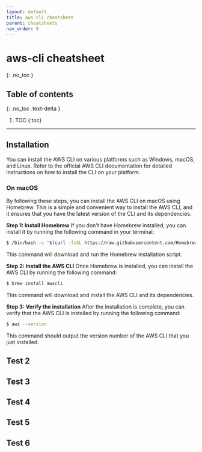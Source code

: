 ```yaml
---
layout: default
title: aws-cli cheatsheet
parent: cheatsheets
nav_order: 9
---
```

# aws-cli cheatsheet
{: .no_toc }

## Table of contents
{: .no_toc .text-delta }

1. TOC
{:toc}

---

## Installation
You can install the AWS CLI on various platforms such as Windows, macOS, and Linux. Refer to the official AWS CLI 
documentation for detailed instructions on how to install the CLI on your platform.

### On macOS
By following these steps, you can install the AWS CLI on macOS using Homebrew. This is a simple and convenient 
way to install the AWS CLI, and it ensures that you have the latest version of the CLI and its dependencies.

**Step 1: Install Homebrew**
If you don't have Homebrew installed, you can install it by running the following command in your terminal:
````bash
$ /bin/bash -c "$(curl -fsSL https://raw.githubusercontent.com/Homebrew/install/HEAD/install.sh)"
````
This command will download and run the Homebrew installation script.

**Step 2: Install the AWS CLI**
Once Homebrew is installed, you can install the AWS CLI by running the following command:

```bash
$ brew install awscli
```
This command will download and install the AWS CLI and its dependencies.

**Step 3: Verify the installation**
After the installation is complete, you can verify that the AWS CLI is installed by running the following command:

```bash
$ aws --version
```
This command should output the version number of the AWS CLI that you just installed.

## Test 2
## Test 3
## Test 4
## Test 5
## Test 6
